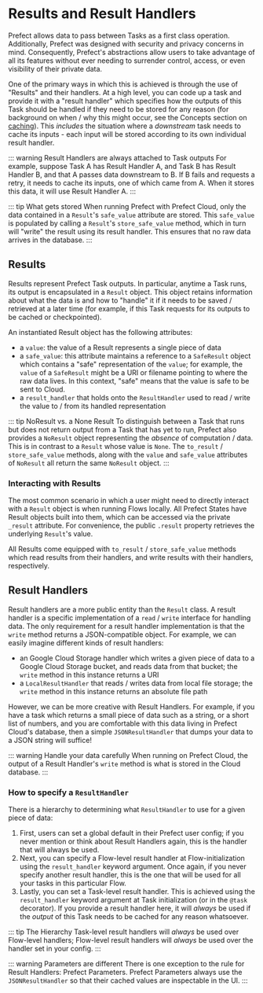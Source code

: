 # Results and Result Handlers

Prefect allows data to pass between Tasks as a first class operation. Additionally, Prefect was designed with security and privacy concerns
in mind. Consequently, Prefect's abstractions allow users to take advantage of all its features without ever needing to surrender control, access, or even visibility of their private data.

One of the primary ways in which this is achieved is through the use of "Results" and their handlers. At a high level, you can code up a task and provide it with a "result handler" which specifies how the outputs of this Task should be handled if they need to be stored for any reason (for background on when / why this might occur, see the Concepts section on [caching](execution.html#caching)). This _includes_ the situation where a _downstream_ task needs to cache its inputs - each input will be stored according to its own individual result handler.

::: warning Result Handlers are always attached to Task outputs
For example, suppose Task A has Result Handler A, and Task B has Result Handler B, and that A passes data downstream to B. If B fails and requests a retry, it needs to cache its inputs, one of which came from A. When it stores this data, it will use Result Handler A.
:::

::: tip What gets stored
When running Prefect with Prefect Cloud, only the data contained in a `Result`'s `safe_value` attribute are stored. This `safe_value` is populated by calling a `Result`'s `store_safe_value` method, which in turn will "write" the result using its result handler. This ensures that no raw data arrives in the database.
:::

## Results

Results represent Prefect Task outputs. In particular, anytime a Task runs, its output
is encapsulated in a `Result` object. This object retains information about what the data is and how to "handle" it
if it needs to be saved / retrieved at a later time (for example, if this Task requests for its outputs to be cached or checkpointed).

An instantiated Result object has the following attributes:

- a `value`: the value of a Result represents a single piece of data
- a `safe_value`: this attribute maintains a reference to a `SafeResult` object
  which contains a "safe" representation of the `value`; for example, the `value` of a `SafeResult`
  might be a URI or filename pointing to where the raw data lives. In this context, "safe" means
  that the value is safe to be sent to Cloud.
- a `result_handler` that holds onto the `ResultHandler` used to read /
  write the value to / from its handled representation

::: tip NoResult vs. a None Result
To distinguish between a Task that runs but does not return output from a Task that has yet to run, Prefect
also provides a `NoResult` object representing the _absence_ of computation / data. This is in contrast to a `Result`
whose value is `None`. The `to_result` / `store_safe_value` methods, along with the `value` and `safe_value` attributes of `NoResult` all return the same `NoResult` object.
:::

### Interacting with Results

The most common scenario in which a user might need to directly interact with a `Result` object is when running Flows locally. All Prefect States have Result objects built into them, which can be accessed via the private `_result` attribute. For convenience, the public `.result` property retrieves the underlying `Result`'s value.

All Results come equipped with `to_result` / `store_safe_value` methods which read results from their handlers, and write results with their handlers, respectively.

## Result Handlers

Result handlers are a more public entity than the `Result` class. A result handler is a specific implementation of a `read` / `write` interface for handling data. The only requirement for a result handler implementation is that the `write` method returns a JSON-compatible object. For example, we can easily imagine different kinds of result handlers:

- an Google Cloud Storage handler which writes a given piece of data to a Google Cloud Storage bucket, and reads data from that bucket; the `write` method in this instance returns a URI
- a `LocalResultHandler` that reads / writes data from local file storage; the `write` method in this instance returns an absolute file path

However, we can be more creative with Result Handlers. For example, if you have a task which returns a small piece of data such as a string, or a short list of numbers, and you are comfortable with this data living in Prefect Cloud's database, then a simple `JSONResultHandler` that dumps your data to a JSON string will suffice!

::: warning Handle your data carefully
When running on Prefect Cloud, the output of a Result Handler's `write` method is what is stored in the Cloud database.
:::

### How to specify a `ResultHandler`

There is a hierarchy to determining what `ResultHandler` to use for a given piece of data:

1. First, users can set a global default in their Prefect user config; if you never mention or think about Result Handlers again, this is the handler that will always be used.
1. Next, you can specify a Flow-level result handler at Flow-initialization using the `result_handler` keyword argument. Once again, if you never specify another result handler, this is the one that will be used for all your tasks in this particular Flow.
1. Lastly, you can set a Task-level result handler. This is achieved using the `result_handler` keyword argument at Task initialization (or in the `@task` decorator). If you provide a result handler here, it will _always_ be used if the _output_ of this Task needs to be cached for any reason whatsoever.

::: tip The Hierarchy
Task-level result handlers will _always_ be used over Flow-level handlers; Flow-level result handlers will _always_ be used over the handler set in your config.
:::

::: warning Parameters are different
There is one exception to the rule for Result Handlers: Prefect Parameters. Prefect Parameters always use the `JSONResultHandler` so that their cached values are inspectable in the UI.
:::
